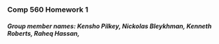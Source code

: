 ### Comp 560 Homework 1

##### Group member names: Kensho Pilkey, Nickolas Bleykhman, Kenneth Roberts, Raheq Hassan,
